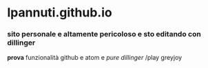 # lpannuti.github.io
### sito personale e altamente pericoloso e sto editando con dillinger
**prova** funzionalità github e atom
e _pure dillinger_
/play greyjoy
